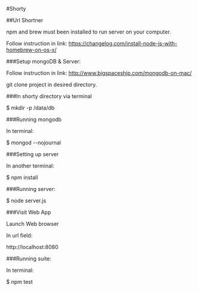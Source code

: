 #Shorty

##Url Shortner

npm and brew must been installed to run server on your computer.

Follow instruction in link: https://changelog.com/install-node-js-with-homebrew-on-os-x/

###Setup mongoDB & Server:

Follow instruction in link: http://www.bigspaceship.com/mongodb-on-mac/

git clone project in desired directory.

###In shorty directory via terminal

$ mkdir -p /data/db

###Running mongodb

In terminal:

$ mongod --nojournal

###Setting up server

In another terminal:

$ npm install

###Running server:

$ node server.js

###Visit Web App

Launch Web browser

In url field:

http://localhost:8080

###Running suite:

In terminal:

$ npm test


